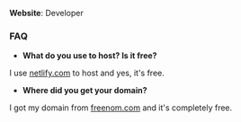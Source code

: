 **Website**: Developer

### FAQ
* **What do you use to host? Is it free?**

I use [netlify.com](https://netlify.com) to host and yes, it's free.
* **Where did you get your domain?**

I got my domain from [freenom.com](https://freenom.com) and it's completely free.
